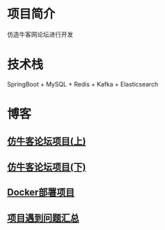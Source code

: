 # 项目简介
仿造牛客网论坛进行开发
# 技术栈
SpringBoot + MySQL + Redis + Kafka + Elasticsearch

# 博客
## [仿牛客论坛项目(上)](https://blog.csdn.net/QiuYuSy/article/details/128783892)
## [仿牛客论坛项目(下)](https://blog.csdn.net/QiuYuSy/article/details/128739479)
## [Docker部署项目](https://blog.csdn.net/QiuYuSy/article/details/128809894)
## [项目遇到问题汇总](https://blog.csdn.net/QiuYuSy/article/details/128809861)


